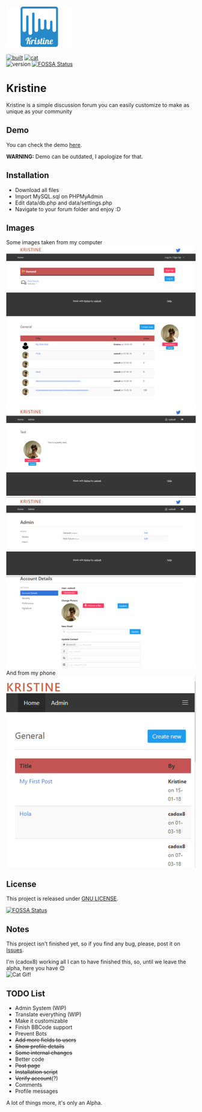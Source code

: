 ![Kristine](https://github.com/cadox8/Kristine/blob/master/docs/img/kristine.jpg)<br>
<br>
[![built](http://forthebadge.com/images/badges/built-with-love.svg)](http://forthebadge.com)
[![cat](http://forthebadge.com/images/badges/contains-cat-gifs.svg)](http://forthebadge.com)
<br>
![version](https://img.shields.io/badge/version-0.1.1%20Alpha-ff69b4.svg?longCache=true&style=for-the-badge)
[![FOSSA Status](https://app.fossa.io/api/projects/git%2Bgithub.com%2Fcadox8%2FKristine.svg?type=shield)](https://app.fossa.io/projects/git%2Bgithub.com%2Fcadox8%2FKristine?ref=badge_shield)

# Kristine
Kristine is a simple discussion forum you can easily customize to make as unique as your community<br>

## Demo
You can check the demo [here](http://kristine.ml).

**WARNING:** Demo can be outdated, I apologize for that.

## Installation
- Download all files
- Import MySQL.sql on PHPMyAdmin
- Edit data/db.php and data/settings.php
- Navigate to your forum folder and enjoy :D

## Images
Some images taken from my computer<br>
![main](https://github.com/cadox8/Kristine/blob/master/docs/img/main.png)<br>
![posts](https://github.com/cadox8/Kristine/blob/master/docs/img/posts.png)<br>
![post](https://github.com/cadox8/Kristine/blob/master/docs/img/post.png)<br>
![nodes](https://github.com/cadox8/Kristine/blob/master/docs/img/nodes.png)<br>
![details](https://github.com/cadox8/Kristine/blob/master/docs/img/details.png)<br>
And from my phone<br>
![mobile](https://github.com/cadox8/Kristine/blob/master/docs/img/mobile.png)

## License
This project is released under [GNU LICENSE](https://github.com/cadox8/Kristine/blob/master/LICENSE).


[![FOSSA Status](https://app.fossa.io/api/projects/git%2Bgithub.com%2Fcadox8%2FKristine.svg?type=large)](https://app.fossa.io/projects/git%2Bgithub.com%2Fcadox8%2FKristine?ref=badge_large)

## Notes
This project isn't finished yet, so if you find any bug, please, post it on [Issues](https://github.com/cadox8/Kristine/issues).

I'm (cadox8) working all I can to have finished this, so, until we leave the alpha, here you have :blush:<br>
![Cat Gif!](http://bestanimations.com/Animals/Mammals/Cats/catgif/cute-cat-animated-gif-6.gif)

## TODO List
- Admin System (WIP)
- Translate everything (WIP)
- Make it customizable
- Finish BBCode support
- Prevent Bots
- <s>Add more fields to users</s>
- <s>Show profile details</s>
- <s>Some internal changes</s>
- Better code
- <s>Post page</s>
- <s>Installation script</s>
- <s>Verify account</s>(?)
- Comments
- Profile messages

A lot of things more, it's only an Alpha.
